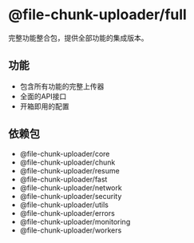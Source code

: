 # @file-chunk-uploader/full

完整功能整合包，提供全部功能的集成版本。

## 功能

- 包含所有功能的完整上传器
- 全面的API接口
- 开箱即用的配置

## 依赖包

- @file-chunk-uploader/core
- @file-chunk-uploader/chunk
- @file-chunk-uploader/resume
- @file-chunk-uploader/fast
- @file-chunk-uploader/network
- @file-chunk-uploader/security
- @file-chunk-uploader/utils
- @file-chunk-uploader/errors
- @file-chunk-uploader/monitoring
- @file-chunk-uploader/workers

